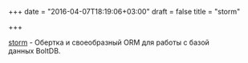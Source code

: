 +++
date = "2016-04-07T18:19:06+03:00"
draft = false
title = "storm"

+++

<p><a href="https://github.com/asdine/storm">storm</a>&nbsp;- Обертка и своеобразный ORM для работы с базой данных&nbsp;BoltDB.</p>

